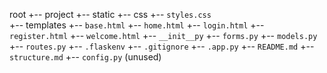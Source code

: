   root
  +-- project
      +-- static
          +-- css
              +-- `styles.css`        
      +-- templates
          +-- `base.html`
          +-- `home.html`
          +-- `login.html`
          +-- `register.html`
          +-- `welcome.html`
      +-- `__init__py`
      +-- `forms.py`
      +-- `models.py`
      +-- `routes.py`
  +-- `.flaskenv`
  +-- `.gitignore`
  +-- `.app.py`
  +-- `README.md`
  +-- `structure.md`
  +-- `config.py` (unused)
